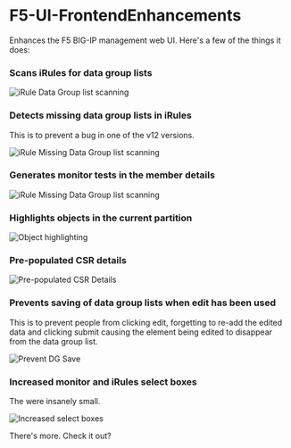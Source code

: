 # F5-UI-FrontendEnhancements

Enhances the F5 BIG-IP management web UI. Here's a few of the things it does:

### Scans iRules for data group lists
![iRule Data Group list scanning](Documentation/RuledataGroupListScan.png)

### Detects missing data group lists in iRules
This is to prevent a bug in one of the v12 versions.

![iRule Missing Data Group list scanning](Documentation/MissingDataGroupLists.png)

### Generates monitor tests in the member details
![iRule Missing Data Group list scanning](Documentation/MonitorTests.png)

### Highlights objects in the current partition
![Object highlighting](Documentation/ObjectHighlight.png)

### Pre-populated CSR details
![Pre-populated CSR Details](Documentation/PrePopulatedCSRDetails.png)

### Prevents saving of data group lists when edit has been used
This is to prevent people from clicking edit, forgetting to re-add the edited data and clicking submit causing the element being edited to disappear from the data group list.

![Prevent DG Save](Documentation/PreventDGSave.png)

### Increased monitor and iRules select boxes
The were insanely small.

![Increased select boxes](Documentation/IncreasedMonitorSelectSize.png)

There's more. Check it out?
